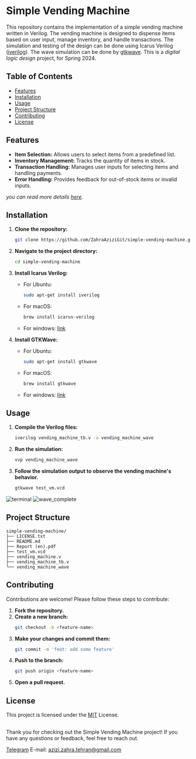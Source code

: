 
# Simple Vending Machine

This repository contains the implementation of a simple vending machine written in Verilog. The vending machine is designed to dispense items based on user input, manage inventory, and handle transactions. The simulation and testing of the design can be done using Icarus Verilog ([iverilog](https://bleyer.org/icarus/)). The wave simulation can be done by [gtkwave](https://gtkwave.sourceforge.net/).
This is a _digital logic design_ project, for Spring 2024. 

## Table of Contents

- [Features](#features)
- [Installation](#installation)
- [Usage](#usage)
- [Project Structure](#project-structure)
- [Contributing](#contributing)
- [License](#license)

## Features

- **Item Selection:** Allows users to select items from a predefined list.
- **Inventory Management:** Tracks the quantity of items in stock.
- **Transaction Handling:** Manages user inputs for selecting items and handling payments.
- **Error Handling:** Provides feedback for out-of-stock items or invalid inputs.
 
_you can read more details [here](https://github.com/ZahraAziziGit/simple-vending-machine/blob/main/Report%20(en).pdf)_.

## Installation

1. **Clone the repository:**
    ```sh
    git clone https://github.com/ZahraAziziGit/simple-vending-machine.git
    ```
2. **Navigate to the project directory:**
    ```sh
    cd simple-vending-machine
    ```
3. **Install Icarus Verilog:**
    - For Ubuntu:
        ```sh
        sudo apt-get install iverilog
        ```
    - For macOS:
        ```sh
        brew install icarus-verilog
        ```
	- For windows: [link](https://bleyer.org/icarus/)
4. **Install GTKWave:**

	-   For Ubuntu:
		```sh
		sudo apt-get install gtkwave
		```		
	-  For macOS:
		```sh
		brew install gtkwave
		```
	- For windows: [link](https://gtkwave.sourceforge.net/)

## Usage

1. **Compile the Verilog files:**
    ```sh
    iverilog vending_machine_tb.v -o vending_machine_wave
    ```
2. **Run the simulation:**
    ```sh
    vvp vending_machine_wave
    ```
3. **Follow the simulation output to observe the vending machine's behavior.**

	```sh
	gtkwave test_vm.vcd
	```
  ![terminal](https://github.com/user-attachments/assets/143ccf32-5d11-4a00-a646-e3fed224a6ae)
  ![wave_complete](https://github.com/user-attachments/assets/4e7aa294-a642-4eea-a21a-81785d7141b9)

  

## Project Structure


```plaintext
simple-vending-machine/
├── LICENSE.txt
├── README.md
├── Report (en).pdf
├── test_vm.vcd
├── vending_machine.v
├── vending_machine_tb.v
└── vending_machine_wave

```

## Contributing

Contributions are welcome! Please follow these steps to contribute:

1. **Fork the repository.**
2. **Create a new branch:**
    ```sh
    git checkout -b <feature-name>
    ```
3. **Make your changes and commit them:**
    ```sh
    git commit -m 'feat: add some feature'
    ```
4. **Push to the branch:**
    ```sh
    git push origin <feature-name>
    ```
5. **Open a pull request.**

## License
This project is licensed under the [MIT](https://github.com/ZahraAziziGit/simple-vending-machine?tab=MIT-1-ov-file#) License.

##

Thank you for checking out the Simple Vending Machine project! If you have any questions or feedback, feel free to reach out.

[Telegram](https://t.me/zahraAziziT)
E-mail: azizi.zahra.tehran@gmail.com
